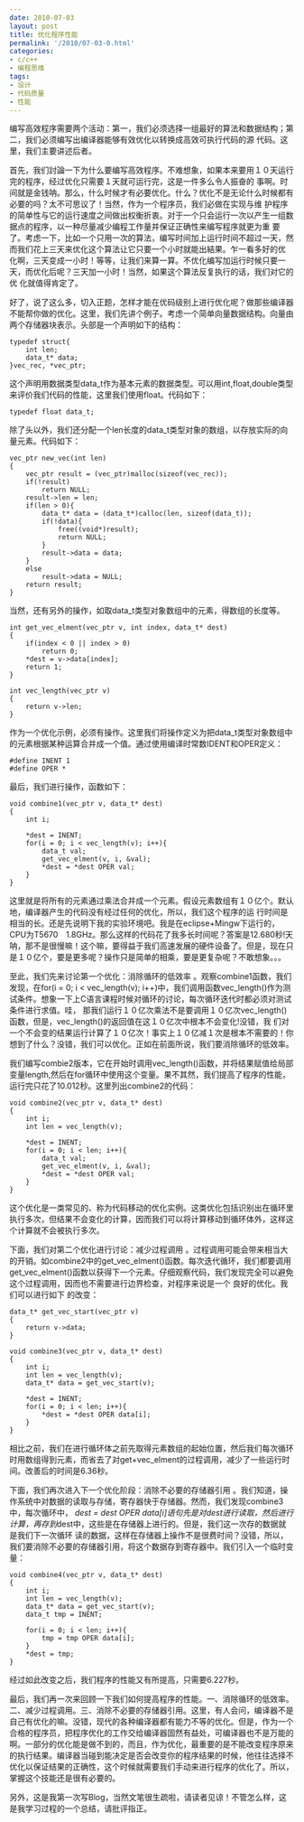 ```yaml
---
date: 2010-07-03
layout: post
title: 优化程序性能
permalink: '/2010/07-03-0.html'
categories:
- c/c++
- 编程思维 
tags:
- 设计
- 代码质量
- 性能
---
```



编写高效程序需要两个活动：第一，我们必须选择一组最好的算法和数据结构；第二，我们必须编写出编译器能够有效优化以转换成高效可执行代码的源 代码。这里，我们主要讲述后者。

首先，我们討論一下为什么要编写高效程序。不难想象，如果本来要用１０天运行完的程序，经过优化只需要１天就可运行完，这是一件多么令人振奋的 事啊。时间就是金钱呐。那么，什么时候才有必要优化。什么？优化不是无论什么时候都有必要的吗？太不可思议了！当然，作为一个程序员，我们必做在实现与维 护程序的简单性与它的运行速度之间做出权衡折衷。对于一个只会运行一次以产生一组数据点的程序，以一种尽量减少编程工作量并保证正确性来编写程序就更为重 要了。考虑一下，比如一个只用一次的算法，编写时间加上运行时间不超过一天，然而我们花上三天来优化这个算法让它只要一个小时就能出結果。乍一看多好的优 化啊，三天变成一小时！等等，让我们来算一算。不优化编写加运行时候只要一天，而优化后呢？三天加一小时！当然，如果这个算法反复执行的话，我们对它的优 化就值得肯定了。

好了，说了这么多，切入正题，怎样才能在优码级别上进行优化呢？做那些编译器不能帮你做的优化。这里，我们先讲个例子。考虑一个简单向量数据结构。向量由两个存储器块表示。头部是一个声明如下的结构：

	typedef struct{
	    int len;
	    data_t* data;
	}vec_rec, *vec_ptr;

这个声明用数据类型data_t作为基本元素的数据类型。可以用int,float,double类型来评价我们代码的性能，这里我们使用float。代码如下：

	typedef float data_t;

除了头以外，我们还分配一个len长度的data_t类型对象的数组，以存放实际的向量元素。代码如下：

	vec_ptr new_vec(int len)
	{
	    vec_ptr result = (vec_ptr)malloc(sizeof(vec_rec));
	    if(!result)
	        return NULL;
	    result->len = len;
	    if(len > 0){
	        data_t* data = (data_t*)calloc(len, sizeof(data_t));
	        if(!data){
	            free((void*)result);
	            return NULL;
	        }
	        result->data = data;
	    }
	    else
	        result->data = NULL;
	    return result;
	}

当然，还有另外的操作，如取data_t类型对象数组中的元素，得数组的长度等。

	int get_vec_elment(vec_ptr v, int index, data_t* dest)
	{
	    if(index < 0 || index > 0)
	        return 0;
	    *dest = v->data[index];
	    return 1;
	}
	 
	int vec_length(vec_ptr v)
	{
	    return v->len;
	}

作为一个优化示例，必须有操作。这里我们将操作定义为把data_t类型对象数组中的元素根据某种运算合并成一个值。通过使用编译时常数IDENT和OPER定义：

	#define INENT 1
	#define OPER *

最后，我们进行操作，函数如下：

	void combine1(vec_ptr v, data_t* dest)
	{
	    int i;
	 
	    *dest = INENT;
	    for(i = 0; i < vec_length(v); i++){
	        data_t val;
	        get_vec_elment(v, i, &val);
	        *dest = *dest OPER val;
	    }
	}

这里就是将所有的元素通过乘法合并成一个元素。假设元素数组有１０亿个。默认地，编译器产生的代码没有经过任何的优化，所以，我们这个程序的运 行时间是相当的长。还是先说明下我的实验环境吧。我是在eclipse+Mingw下运行的，CPU为T5670　1.8GHz。那么这样的代码花了我多长时间呢？答案是12.680秒!天呐，那不是很慢嘛！这个嘛，要得益于我们高速发展的硬件设备了。但是，现在只是１０亿个，要是更多呢？操作只是简单的相乘，要是更复杂呢？不敢想象。。。

至此，我们先来讨论第一个优化：消除循环的低效率 。观察combine1函数，我们发现，在for(i = 0; i < vec_length(v); i++)中，我们调用函数vec_length()作为测试条件。想象一下上C语言课程时候对循环的讨论，每次循环迭代时都必须对测试条件进行求值。哇， 那我们运行１０亿次乘法不是要调用１０亿次vec_length()函数，但是，vec_length()的返回值在这１０亿次中根本不会变化!没错，我 们对一个不会变的结果运行计算了１０亿次！事实上１０亿减１次是根本不需要的！你想到了什么？没错，我们可以优化。正如在前面所说，我们要消除循环的低效率。

我们编写combie2版本，它在开始时调用vec_length()函数，并将结果赋值给局部变量length,然后在for循环中使用这个变量。果不其然，我们提高了程序的性能，运行完只花了10.012秒。这里列出combine2的代码：

	void combine2(vec_ptr v, data_t* dest)
	{
	    int i;
	    int len = vec_length(v);
	 
	    *dest = INENT;
	    for(i = 0; i < len; i++){
	        data_t val;
	        get_vec_elment(v, i, &val);
	        *dest = *dest OPER val;
	    }
	}
 
这个优化是一类常见的、称为代码移动的优化实例。这类优化包括识别出在循环里执行多次，但结果不会变化的计算，因而我们可以将计算移动到循环体外，这样这个计算就不会被执行多次。
 
下面，我们对第二个优化进行讨论：减少过程调用 。过程调用可能会带来相当大的开销。如combine2中的get_vec_elment()函数。每次迭代循环，我们都要调用 get_vec_elment()函数以获得下一个元素。仔细观察代码，我们发现完全可以避免这个过程调用，因而也不需要进行边界检查，对程序来说是一个 良好的优化。我们可以进行如下 的改变：

	data_t* get_vec_start(vec_ptr v)
	{
	    return v->data;
	}
	 
	void combine3(vec_ptr v, data_t* dest)
	{
	    int i;
	    int len = vec_length(v);
	    data_t* data = get_vec_start(v);
	 
	    *dest = INENT;
	    for(i = 0; i < len; i++){
	        *dest = *dest OPER data[i];
	    }
	}

相比之前，我们在进行循环体之前先取得元素数组的起始位置，然后我们每次循环时用数组得到元素，而省去了对get+vec_elment的过程调用，减少了一些运行时间。改善后的时间是6.36秒。

下面，我们再次进入下一个优化阶段：消除不必要的存储器引用 。我们知道，操作系统中对数据的读取与存储，寄存器快于存储器。然而，我们发现combine3中，每次循环中， *dest = *dest OPER data[i]语句先是对*dest进行读取，然后进行计算，再存到*dest中，这些是在存储器上进行的。但是，我们这一次存的数据就是我们下一次循环 读的数据，这样在存储器上操作不是很费时间？没错，所以，我们要消除不必要的存储器引用，将这个数据存到寄存器中。我们引入一个临时变量：

	void combine4(vec_ptr v, data_t* dest)
	{
	    int i;
	    int len = vec_length(v);
	    data_t* data = get_vec_start(v);
	    data_t tmp = INENT;
	 
	    for(i = 0; i < len; i++){
	        tmp = tmp OPER data[i];
	    }
	    *dest = tmp;
	}
	
经过如此改变之后，我们程序的性能又有所提高，只需要6.227秒。

最后，我们再一次来回顾一下我们如何提高程序的性能。一、消除循环的低效率。二、减少过程调用。三、消除不必要的存储器引用。这里，有人会问，编译器不是 自己有优化的嘛。没错，现代的各种编译器都有能力不等的优化。但是，作为一个合格的程序员，把程序优化的工作交给编译器固然有益处，可编译器也不是万能的 啊。一部分的优化能是做不到的，而且，作为优化，最重要的是不能改变程序原来的执行结果。编译器当碰到能决定是否会改变你的程序结果的时候，他往往选择不 优化以保证结果的正确性，这个时候就需要我们手动来进行程序的优化了。所以，掌握这个技能还是很有必要的。

另外，这是我第一次写Blog，当然文笔很生疏啦，请读者见谅！不管怎么样，这是我学习过程的一个总结，请批评指正。